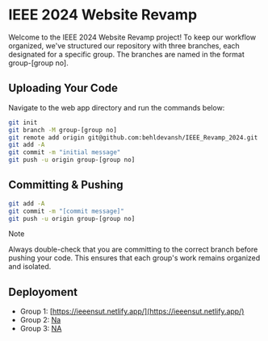 # IEEE 2024 Website Revamp

Welcome to the IEEE 2024 Website Revamp project! To keep our workflow organized, we've structured our repository with three branches, each designated for a specific group. The branches are named in the format group-[group no].

## Uploading Your Code
Navigate to the web app directory and run the commands below:
```bash
git init 
git branch -M group-[group no] 
git remote add origin git@github.com:behldevansh/IEEE_Revamp_2024.git
git add -A
git commit -m "initial message"
git push -u origin group-[group no]
```
## Committing & Pushing
```bash
git add -A 
git commit -m "[commit message]"
git push -u origin group-[group no]
```
> [!NOTE]
>
> Always double-check that you are committing to the correct branch before pushing your code. This ensures that each group's work remains organized and isolated.

## Deployoment
-  Group 1: [https://ieeensut.netlify.app/](https://ieeensut.netlify.app/)
-  Group 2: [Na](NA)
-  Group 3: [NA](NA)
